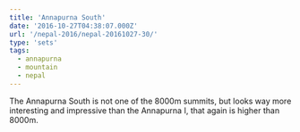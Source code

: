 ```yaml
---
title: 'Annapurna South'
date: '2016-10-27T04:38:07.000Z'
url: '/nepal-2016/nepal-20161027-30/'
type: 'sets'
tags:
  - annapurna
  - mountain
  - nepal
---
```


The Annapurna South is not one of the 8000m summits, but looks way more interesting and impressive
than the Annapurna I, that again is higher than 8000m.
